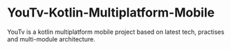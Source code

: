 # YouTv-Kotlin-Multiplatform-Mobile
YouTv is a kotlin multiplatform mobile project based on latest tech, practises and multi-module architecture.
